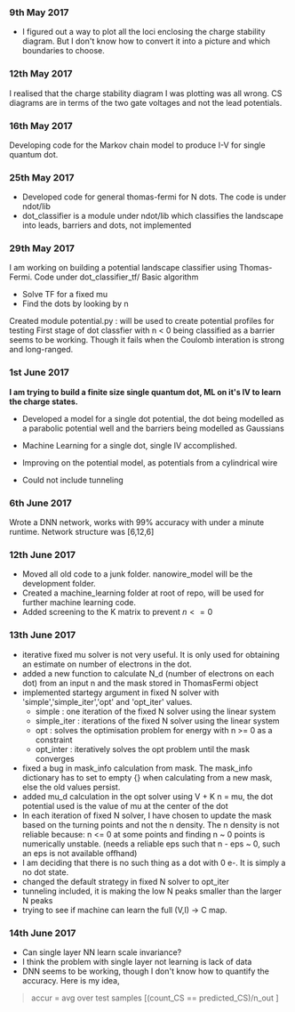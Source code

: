 ### 9th May 2017
- I figured out a way to plot all the loci enclosing the charge stability diagram. But I don't know how to convert it into a picture and which boundaries to choose.

### 12th May 2017
I realised that the charge stability diagram I was plotting was all wrong. CS diagrams are in terms of the two gate voltages and not the lead potentials.

### 16th May 2017
Developing code for the Markov chain model to produce I-V for single quantum dot.

### 25th May 2017
- Developed code for general thomas-fermi for N dots. The code is under ndot/lib
- dot_classifier is a module under ndot/lib which classifies the landscape into leads, barriers and dots, not implemented

### 29th May 2017
I am working on building a potential landscape classifier using Thomas-Fermi. Code under dot_classifier_tf/
Basic algorithm 
- Solve TF for a fixed mu
- Find the dots by looking by n

Created module potential.py : will be used to create potential profiles for testing
First stage of dot classfier with n < 0 being classified as a barrier seems to be working. Though it fails when the Coulomb interation is strong and long-ranged.

### 1st June 2017
**I am trying to build a finite size single quantum dot, ML on it's IV to learn the charge states.**

- Developed a model for a single dot potential, the dot being modelled as a parabolic potential well and the barriers being modelled as Gaussians

- Machine Learning for a single dot, single IV accomplished.

- Improving on the potential model, as potentials from a cylindrical wire

- Could not include tunneling

### 6th June 2017

Wrote a DNN network, works with 99% accuracy with under a minute runtime.
Network structure was [6,12,6]

### 12th June 2017 

- Moved all old code to a junk folder. nanowire_model will be the development folder.
- Created a machine_learning folder at root of repo, will be used for further machine learning code.
- Added screening to the K matrix to prevent $n <= 0$

### 13th June 2017
- iterative fixed mu solver is not very useful. It is only used for obtaining an estimate on number of electrons in the dot.
- added a new function to calculate N_d (number of electrons on each dot) from an input n and the mask stored in ThomasFermi object
- implemented startegy argument in fixed N solver with 'simple','simple\_iter','opt' and 'opt\_iter' values.
	- simple : one iteration of the fixed N solver using the linear system
	- simple_iter : iterations of the fixed N solver using the linear system
	- opt : solves the optimisation problem for energy with n >= 0 as a constraint
	- opt_inter : iteratively solves the opt problem until the mask converges
- fixed a bug in mask_info calculation from mask. The mask_info dictionary has to set to empty {} when calculating from a new mask, else the old values persist.
- added mu_d calculation in the opt solver using V + K n = mu, the dot potential used is the value of mu at the center of the dot
- In each iteration of fixed N solver, I have chosen to update the mask based on the turning points and not the n density. The n density is not reliable because: n <= 0 at some points and finding n ~ 0 points is numerically unstable. (needs a reliable eps such that n - eps ~ 0, such an eps is not available offhand)
- I am deciding that there is no such thing as a dot with 0 e-. It is simply a no dot state.
- changed the default strategy in fixed N solver to opt_iter
- tunneling included, it is making the low N peaks smaller than the larger N peaks
- trying to see if machine can learn the full (V,I) -> C map.

### 14th June 2017
- Can single layer NN learn scale invariance?
- I think the problem with single layer not learning is lack of data
- DNN seems to be working, though I don't know how to quantify the accuracy.
Here is my idea, 

> accur = avg over test samples [(count\_CS == predicted\_CS)/n_out ]


